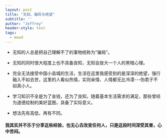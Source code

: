 ```yaml
---
layout: post
title: "无知、骗局与绝望"
subtitle: ''
author: "Jeffrey"
header-style: text
tags:
  - mood
---
```


 - 无知的人总是把自己理解不了的事物统称为“骗局”。
 - 无知的同时很大程度上也不具备良知，无知会放大一个人的黑暗心理。
 - 完全无法接受中国小县城的生活，生活在这里我感受到的是深深的绝望，强行融入不如去世，这里的人看似热情，实则亲情、人情都无比冷漠---伪君子不如真小人。
 - 学习知识不全是为了金钱，还为了良知，随着基本生活需求的满足，那些曾经为道德绘制的美好蓝图，具备了实际意义。

 - 想法先有高低，再有不同。

#### 我其实并不乐于分享这些经验，也无心去改变任何人，只是这段时间深受其害，心中苦闷。




